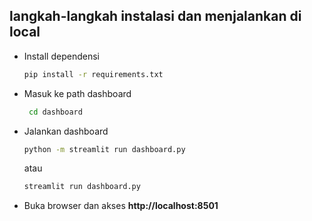 ## langkah-langkah instalasi dan menjalankan di local

- Install dependensi
   ```bash
   pip install -r requirements.txt
   ```
- Masuk ke path dashboard
  ```bash
   cd dashboard
   ```
- Jalankan dashboard
   ```bash
   python -m streamlit run dashboard.py
   ```
   atau
   ```bash
   streamlit run dashboard.py
   ```
- Buka browser dan akses **http://localhost:8501**
